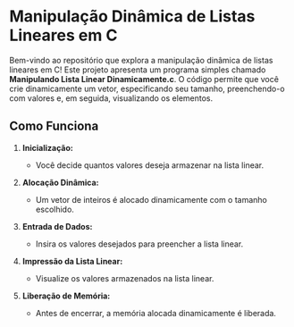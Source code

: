 # Manipulação Dinâmica de Listas Lineares em C

Bem-vindo ao repositório que explora a manipulação dinâmica de listas lineares em C! Este projeto apresenta um programa simples chamado **Manipulando Lista Linear Dinamicamente.c**. O código permite que você crie dinamicamente um vetor, especificando seu tamanho, preenchendo-o com valores e, em seguida, visualizando os elementos.

## Como Funciona

1. **Inicialização:**
   - Você decide quantos valores deseja armazenar na lista linear.

2. **Alocação Dinâmica:**
   - Um vetor de inteiros é alocado dinamicamente com o tamanho escolhido.

3. **Entrada de Dados:**
   - Insira os valores desejados para preencher a lista linear.

4. **Impressão da Lista Linear:**
   - Visualize os valores armazenados na lista linear.

5. **Liberação de Memória:**
   - Antes de encerrar, a memória alocada dinamicamente é liberada.
